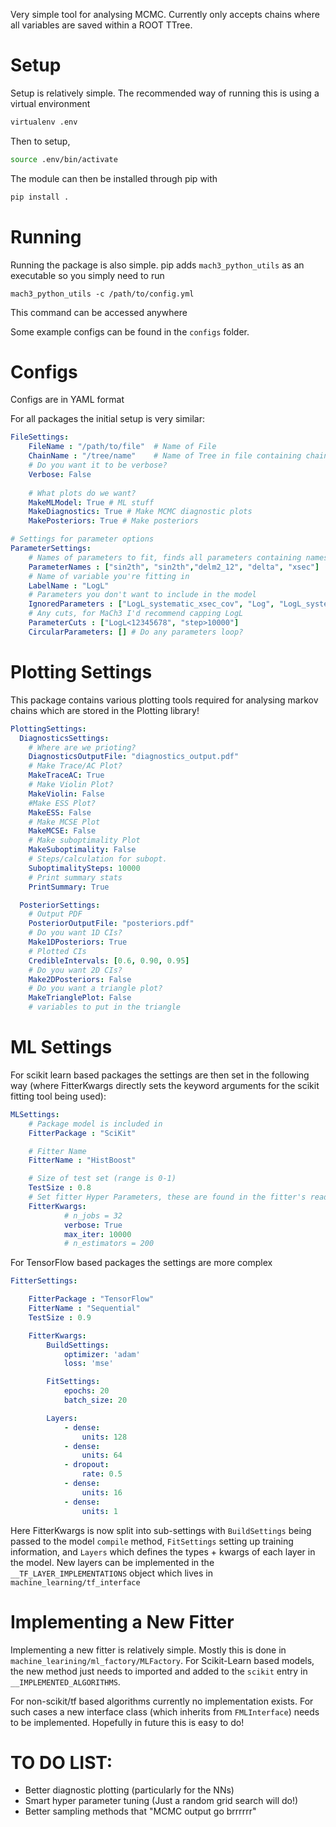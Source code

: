 Very simple tool for analysing MCMC. Currently only accepts chains where all variables are saved within a ROOT TTree. 

# Setup
Setup is relatively simple. The recommended way of running this is using a virtual environment
```bash
virtualenv .env
```

Then to setup,
```bash
source .env/bin/activate
```
The module can then be installed through pip with
```bash
pip install .
```


# Running
Running the package is also simple. pip adds `mach3_python_utils` as an executable so you simply need to run
```
mach3_python_utils -c /path/to/config.yml
```
This command can be accessed anywhere

Some example configs can be found in the `configs` folder.

#  Configs
Configs are in YAML format

For all packages the initial setup is very similar:

```yaml
FileSettings:
    FileName : "/path/to/file"  # Name of File
    ChainName : "/tree/name"    # Name of Tree in file containing chain
    # Do you want it to be verbose?
    Verbose: False
    
    # What plots do we want?
    MakeMLModel: True # ML stuff
    MakeDiagnostics: True # Make MCMC diagnostic plots
    MakePosteriors: True # Make posteriors    

# Settings for parameter options
ParameterSettings:
    # Names of parameters to fit, finds all parameters containing names in this string as sub-string
    ParameterNames : ["sin2th", "sin2th","delm2_12", "delta", "xsec"]
    # Name of variable you're fitting in
    LabelName : "LogL"
    # Parameters you don't want to include in the model
    IgnoredParameters : ["LogL_systematic_xsec_cov", "Log", "LogL_systematic_nddet_cov", ]
    # Any cuts, for MaCh3 I'd recommend capping LogL
    ParameterCuts : ["LogL<12345678", "step>10000"]
    CircularParameters: [] # Do any parameters loop?

```

# Plotting Settings
This package contains various plotting tools required for analysing markov chains which are stored in the Plotting library!

```yaml
PlottingSettings:
  DiagnosticsSettings:
    # Where are we prioting?
    DiagnosticsOutputFile: "diagnostics_output.pdf"
    # Make Trace/AC Plot?
    MakeTraceAC: True
    # Make Violin Plot?
    MakeViolin: False
    #Make ESS Plot?
    MakeESS: False
    # Make MCSE Plot
    MakeMCSE: False
    # Make suboptimality Plot
    MakeSuboptimality: False
    # Steps/calculation for subopt.
    SuboptimalitySteps: 10000
    # Print summary stats
    PrintSummary: True

  PosteriorSettings:
    # Output PDF
    PosteriorOutputFile: "posteriors.pdf"
    # Do you want 1D CIs?
    Make1DPosteriors: True
    # Plotted CIs
    CredibleIntervals: [0.6, 0.90, 0.95]
    # Do you want 2D CIs?
    Make2DPosteriors: False
    # Do you want a triangle plot?
    MakeTrianglePlot: False
    # variables to put in the triangle

```

# ML Settings

For scikit learn based packages the settings are then set in the following way (where FitterKwargs directly sets the keyword arguments for the scikit fitting tool being used):
```yaml
MLSettings:
    # Package model is included in
    FitterPackage : "SciKit" 

    # Fitter Name
    FitterName : "HistBoost"

    # Size of test set (range is 0-1)
    TestSize : 0.8
    # Set fitter Hyper Parameters, these are found in the fitter's readme
    FitterKwargs:
            # n_jobs = 32
            verbose: True
            max_iter: 10000
            # n_estimators = 200
```

For TensorFlow based packages the settings are more complex
```yaml
FitterSettings:

    FitterPackage : "TensorFlow"
    FitterName : "Sequential"
    TestSize : 0.9

    FitterKwargs:
        BuildSettings:
            optimizer: 'adam'
            loss: 'mse'

        FitSettings:
            epochs: 20
            batch_size: 20

        Layers:
            - dense:
                units: 128
            - dense:
                units: 64
            - dropout:
                rate: 0.5
            - dense: 
                units: 16
            - dense:
                units: 1

```


Here FitterKwargs is now split into sub-settings with `BuildSettings` being passed to the model `compile` method, `FitSettings` setting up training information, and `Layers` which defines the types + kwargs of each layer in the model. New layers can be implemented in the `__TF_LAYER_IMPLEMENTATIONS` object which lives in `machine_learning/tf_interface`

# Implementing a New Fitter
Implementing a new fitter is relatively simple. Mostly this is done in `machine_learining/ml_factory/MLFactory`. For Scikit-Learn based models, the new method just needs to imported and added to the `scikit` entry in `__IMPLEMENTED_ALGORITHMS`.

For non-scikit/tf based algorithms currently no implementation exists. For such cases a new interface class (which inherits from `FMLInterface`) needs to be implemented. Hopefully in future this is easy to do!


# TO DO LIST:
- Better diagnostic plotting (particularly for the NNs)
- Smart hyper parameter tuning (Just a random grid search will do!)
- Better sampling methods that "MCMC output go brrrrrr"


